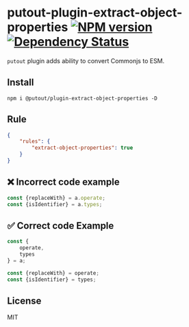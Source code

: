 # putout-plugin-extract-object-properties [![NPM version][NPMIMGURL]][NPMURL] [![Dependency Status][DependencyStatusIMGURL]][DependencyStatusURL]

[NPMIMGURL]:                https://img.shields.io/npm/v/@putout/plugin-extract-object-properties.svg?style=flat&longCache=true
[NPMURL]:                   https://npmjs.org/package/@putout/plugin-extract-object-properties"npm"

[DependencyStatusURL]:      https://david-dm.org/coderaiser/putout?path=packages/plugin-extract-object-properties
[DependencyStatusIMGURL]:   https://david-dm.org/coderaiser/putout.svg?path=packages/plugin-extract-object-properties

`putout` plugin adds ability to convert Commonjs to ESM.

## Install

```
npm i @putout/plugin-extract-object-properties -D
```

## Rule

```json
{
    "rules": {
        "extract-object-properties": true
    }
}
```

## ❌ Incorrect code example

```js
const {replaceWith} = a.operate;
const {isIdentifier} = a.types;
```

## ✅ Correct code Example

```js
const {
    operate,
    types
} = a;

const {replaceWith} = operate;
const {isIdentifier} = types;
```

## License

MIT

